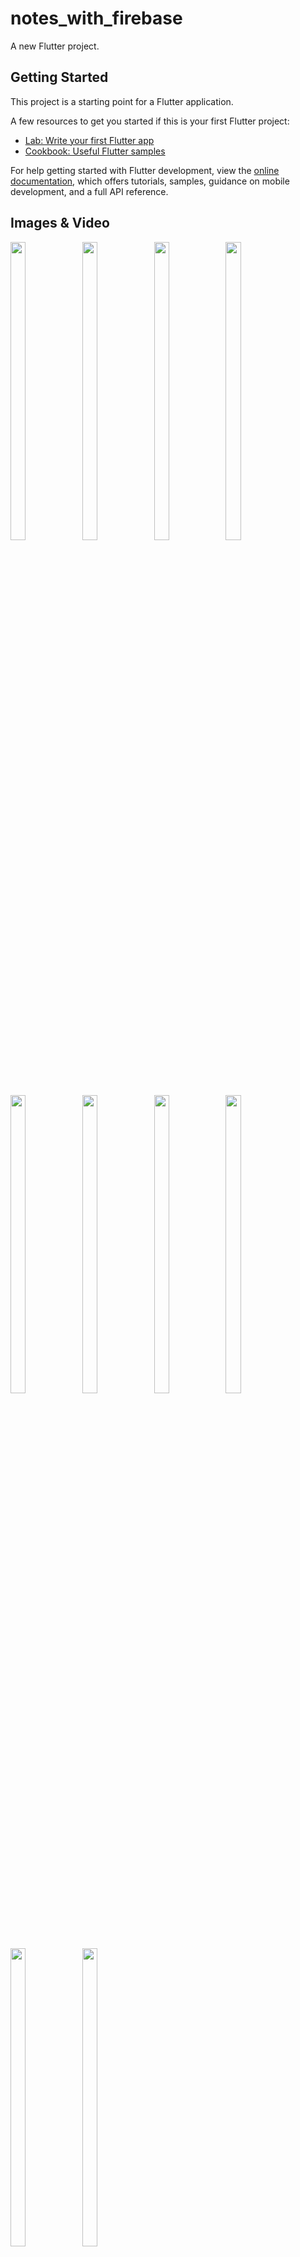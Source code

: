 # notes_with_firebase

A new Flutter project.

## Getting Started

This project is a starting point for a Flutter application.

A few resources to get you started if this is your first Flutter project:

- [Lab: Write your first Flutter app](https://docs.flutter.dev/get-started/codelab)
- [Cookbook: Useful Flutter samples](https://docs.flutter.dev/cookbook)

For help getting started with Flutter development, view the
[online documentation](https://docs.flutter.dev/), which offers tutorials,
samples, guidance on mobile development, and a full API reference.
## Images & Video
<p float="center">
  
<img src="https://user-images.githubusercontent.com/118955280/224720578-25944172-3e17-43b1-8fd8-8433c61c937a.png" width=22% height=35%>
<img src="https://user-images.githubusercontent.com/118955280/224720581-c6f855f3-5560-497d-8d18-2a9595476394.png" width=22% height=35%>
<img src="https://user-images.githubusercontent.com/118955280/224720589-6637826e-7502-4e5a-8743-54b25067302a.png" width=22% height=35%>
<img src="https://user-images.githubusercontent.com/118955280/224720594-b003ab92-22fb-425d-acf1-3739baffaf55.png" width=22% height=35%>
<img src="https://user-images.githubusercontent.com/118955280/224720598-13b1336b-a8ea-48ae-9e90-e1aae9a558f4.png" width=22% height=35%>
<img src="https://user-images.githubusercontent.com/118955280/224720601-7764db41-eb38-4c46-93b3-3751741e2efa.png" width=22% height=35%>
<img src="https://user-images.githubusercontent.com/118955280/224720605-1350c11c-ffb5-4cca-9aa5-08b1479460d7.png" width=22% height=35%>
<img src="https://user-images.githubusercontent.com/118955280/224720609-765803f8-c618-4eeb-9a31-545abbea6951.png" width=22% height=35%>
<img src="https://user-images.githubusercontent.com/118955280/224720572-4e29c9aa-c1b5-4562-8818-0b4abd8ae6e8.png" width=22% height=35%>
<img src="https://user-images.githubusercontent.com/118955280/224720572-4e29c9aa-c1b5-4562-8818-0b4abd8ae6e8.png" width=22% height=35%>



https://user-images.githubusercontent.com/118955280/224722926-65fe929a-22e7-4469-896c-2155686bd797.mp4


</p>
  
